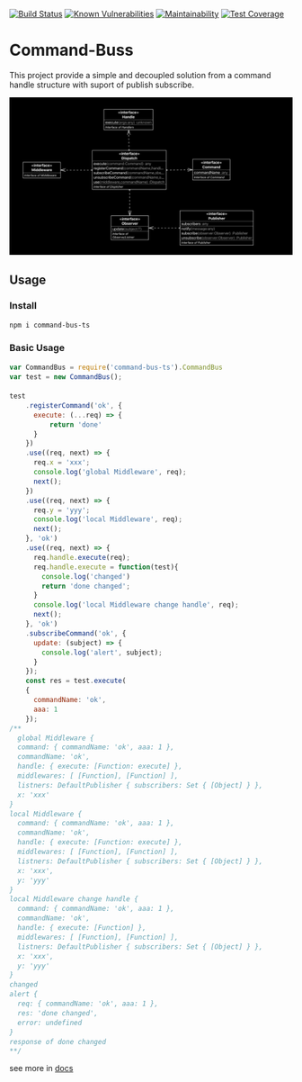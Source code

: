 [![Build Status](https://travis-ci.org/gustavobeavis/command-bus-ts.svg?branch=master)](https://travis-ci.org/gustavobeavis/command-bus-ts)
[![Known Vulnerabilities](https://snyk.io/test/github/gustavobeavis/command-bus-ts/badge.svg?targetFile=package.json)](https://snyk.io/test/github/gustavobeavis/command-bus-ts?targetFile=package.json)
[![Maintainability](https://api.codeclimate.com/v1/badges/2fc792e1aae6bb747f94/maintainability)](https://codeclimate.com/github/gustavobeavis/command-bus-ts/maintainability)
[![Test Coverage](https://api.codeclimate.com/v1/badges/2fc792e1aae6bb747f94/test_coverage)](https://codeclimate.com/github/gustavobeavis/command-bus-ts/test_coverage)

# Command-Buss

This project provide a simple and decoupled solution from a command handle structure with suport of publish subscribe.

![class](public/images/interfaces.png)

## Usage


### Install
```shell
npm i command-bus-ts
```

### Basic Usage
```js
var CommandBus = require('command-bus-ts').CommandBus
var test = new CommandBus();

test
    .registerCommand('ok', {
      execute: (...req) => {
          return 'done'
      }
    })
    .use((req, next) => {
      req.x = 'xxx';
      console.log('global Middleware', req);
      next();
    })
    .use((req, next) => {
      req.y = 'yyy';
      console.log('local Middleware', req);
      next();
    }, 'ok')
    .use((req, next) => {
      req.handle.execute(req);
      req.handle.execute = function(test){
        console.log('changed')
        return 'done changed';
      }
      console.log('local Middleware change handle', req);
      next();
    }, 'ok')
    .subscribeCommand('ok', {
      update: (subject) => {
        console.log('alert', subject);
      }
    });
    const res = test.execute(
    {
      commandName: 'ok',
      aaa: 1
    });
/**
  global Middleware {
  command: { commandName: 'ok', aaa: 1 },
  commandName: 'ok',
  handle: { execute: [Function: execute] },
  middlewares: [ [Function], [Function] ],
  listners: DefaultPublisher { subscribers: Set { [Object] } },
  x: 'xxx'
}
local Middleware {
  command: { commandName: 'ok', aaa: 1 },
  commandName: 'ok',
  handle: { execute: [Function: execute] },
  middlewares: [ [Function], [Function] ],
  listners: DefaultPublisher { subscribers: Set { [Object] } },
  x: 'xxx',
  y: 'yyy'
}
local Middleware change handle {
  command: { commandName: 'ok', aaa: 1 },
  commandName: 'ok',
  handle: { execute: [Function] },
  middlewares: [ [Function], [Function] ],
  listners: DefaultPublisher { subscribers: Set { [Object] } },
  x: 'xxx',
  y: 'yyy'
}
changed
alert {
  req: { commandName: 'ok', aaa: 1 },
  res: 'done changed',
  error: undefined
}
response of done changed
**/
```
see more in [docs](https://gustavobeavis.github.io/command-bus-ts/classes/commandbus.html)
